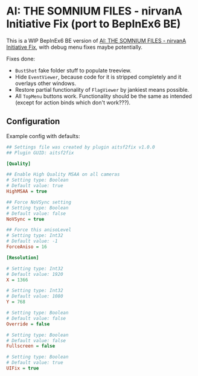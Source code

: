 # AI: THE SOMNIUM FILES - nirvanA Initiative Fix (port to BepInEx6 BE)

This is a WIP BepInEx6 BE version of [AI: THE SOMNIUM FILES - nirvanA Initiative Fix](https://github.com/Lyall/AISomniumFiles2Fix), with debug menu fixes maybe potentially.

Fixes done:

- `BustShot` fake folder stuff to populate treeview.
- Hide `EventViewer`, because code for it is stripped completely and it overlays other windows.
- Restore partial functionality of `FlagViewer` by jankiest means possible.
- All `TopMenu` buttons work. Functionality should be the same as intended (except for action binds which don't work???).

## Configuration

Example config with defaults:

```ini
## Settings file was created by plugin aitsf2fix v1.0.0
## Plugin GUID: aitsf2fix

[Quality]

## Enable High Quality MSAA on all cameras
# Setting type: Boolean
# Default value: true
HighMSAA = true

## Force NoVSync setting
# Setting type: Boolean
# Default value: false
NoVSync = true

## Force this anisoLevel
# Setting type: Int32
# Default value: -1
ForceAniso = 16

[Resolution]

# Setting type: Int32
# Default value: 1920
X = 1366

# Setting type: Int32
# Default value: 1080
Y = 768

# Setting type: Boolean
# Default value: false
Override = false

# Setting type: Boolean
# Default value: false
Fullscreen = false

# Setting type: Boolean
# Default value: true
UIFix = true
```
